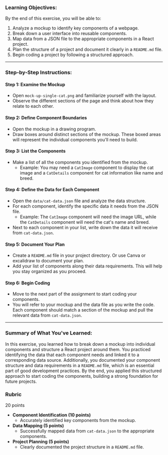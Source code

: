 ### Learning Objectives:

By the end of this exercise, you will be able to:
1. Analyze a mockup to identify key components of a webpage.
2. Break down a user interface into reusable components.
3. Map data from a JSON file to the appropriate components in a React project.
4. Plan the structure of a project and document it clearly in a `README.md` file.
5. Begin coding a project by following a structured approach.

---

### Step-by-Step Instructions:

#### Step 1: Examine the Mockup
- Open `mock-up-single-cat.png` and familiarize yourself with the layout.
- Observe the different sections of the page and think about how they relate to each other.

#### Step 2: Define Component Boundaries
- Open the mockup in a drawing program.
- Draw boxes around distinct sections of the mockup. These boxed areas will represent the individual components you'll need to build.

#### Step 3: List the Components
- Make a list of all the components you identified from the mockup.
  - Example: You may need a `CatImage` component to display the cat image and a `CatDetails` component for cat information like name and breed.

#### Step 4: Define the Data for Each Component
- Open the `data/cat-data.json` file and analyze the data structure.
- For each component, identify the specific data it needs from the JSON file.
  - Example: The `CatImage` component will need the image URL, while the `CatDetails` component will need the cat's name and breed.
- Next to each component in your list, write down the data it will receive from `cat-data.json`.

#### Step 5: Document Your Plan
- Create a `README.md` file in your project directory. Or use Canva or excalidraw to document your plan.
- Add your list of components along their data requirements. This will help you stay organized as you proceed.

#### Step 6: Begin Coding
- Move to the next part of the assignment to start coding your components.
- You will refer to your mockup and the data file as you write the code. Each component should match a section of the mockup and pull the relevant data from `cat-data.json`.

---

### Summary of What You've Learned:

In this exercise, you learned how to break down a mockup into individual components and structure a React project around them. You practiced identifying the data that each component needs and linked it to a corresponding data source. Additionally, you documented your component structure and data requirements in a `README.md` file, which is an essential part of good development practices. By the end, you applied this structured approach to start coding the components, building a strong foundation for future projects.

### Rubric

20 points

- **Component Identification (10 points)**
  - Accurately identified key components from the mockup.
- **Data Mapping (5 points)**
  - Successfully mapped data from `cat-data.json` to the appropriate components.
- **Project Planning (5 points)**
  - Clearly documented the project structure in a `README.md` file.

